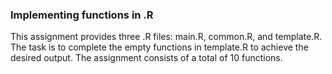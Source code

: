 ### Implementing functions in .R

This assignment provides three .R files: main.R, common.R, and template.R. The task is to complete the empty functions in template.R to achieve the desired output. The assignment consists of a total of 10 functions.